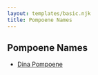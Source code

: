 ```yaml
---
layout: templates/basic.njk
title: Pompoene Names
---
```

## Pompoene Names
- [Dina Pompoene](/people/6/69144502)